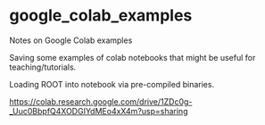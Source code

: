 # google_colab_examples
Notes on Google Colab examples

Saving some examples of colab notebooks that might be useful for teaching/tutorials.

Loading ROOT into notebook via pre-compiled binaries.

https://colab.research.google.com/drive/1ZDc0g-_Uuc0BbpfQ4XODGIYdMEo4xX4m?usp=sharing


